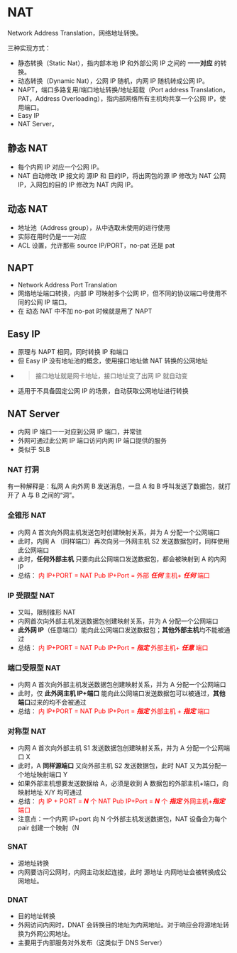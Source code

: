 # NAT

Network Address Translation，网络地址转换。

三种实现方式：

- 静态转换（Static Nat），指内部本地 IP 和外部公网 IP 之间的 **一一对应** 的转换。
- 动态转换（Dynamic Nat），公网 IP 随机，内网 IP 随机转成公网 IP。
- NAPT，端口多路复用/端口地址转换/地址超载（Port address Translation，PAT，Address Overloading），指内部网络所有主机均共享一个公网 IP，使用端口。
- Easy IP
- NAT Server，

## 静态 NAT

- 每个内网 IP 对应一个公网 IP。
- NAT 自动修改 IP 报文的 源IP 和 目的IP，将出网包的源 IP 修改为 NAT 公网 IP，入网包的目的 IP 修改为 NAT 内网 IP。

## 动态 NAT

- 地址池（Address group），从中选取未使用的进行使用
- 实际在用时仍是一一对应
- ACL 设置，允许那些 source IP/PORT，no-pat 还是 pat

## NAPT

- Network Address Port Translation
- 网络地址端口转换，内部 IP 可映射多个公网 IP，但不同的协议端口号使用不同的公网 IP 端口。
- 在 动态 NAT 中不加 no-pat 时候就是用了 NAPT

## Easy IP

- 原理与 NAPT 相同，同时转换 IP 和端口
- 但 Easy IP 没有地址池的概念，使用接口地址做 NAT 转换的公网地址
- > 接口地址就是网卡地址，接口地址变了出网 IP 就自动变
- 适用于不具备固定公网 IP 的场景，自动获取公网地址进行转换


## NAT Server

- 内网 IP 端口一一对应到公网 IP 端口，并常驻
- 外网可通过此公网 IP 端口访问内网 IP 端口提供的服务
- 类似于 SLB

### NAT 打洞

有一种解释是：私网 A 向外网 B 发送消息，一旦 A 和 B 呼叫发送了数据包，就打开了 A 与 B 之间的“洞”。

### 全锥形 NAT

- 内网 A 首次向外网主机发送包时创建映射关系，并为 A 分配一个公网端口
- 此时，内网 A （同样端口）再次向另一外网主机 S2 发送数据包时，同样使用此公网端口
- 此时，**任何外部主机** 只要向此公网端口发送数据包，都会被映射到 A 的内网 IP
- 总结： <font color=red>内 IP+PORT = NAT Pub IP+Port = 外部 ***任何*** 主机+ ***任何*** 端口</font>

### IP 受限型 NAT

- 又叫，限制锥形 NAT
- 内网首次向外部主机发送数据包创建映射关系，并为 A 分配一个公网端口
- **此外网 IP**（任意端口）能向此公网端口发送数据包；**其他外部主机**均不能被通过
- 总结： <font color=red>内 IP+PORT = NAT Pub IP+Port = ***指定*** 外部主机+ ***任意*** 端口</font>

### 端口受限型 NAT

- 内网 A 首次向外部主机发送数据包创建映射关系，并为 A 分配一个公网端口
- 此时，仅 **此外网主机 IP+端口** 能向此公网端口发送数据包可以被通过，**其他端口**过来的均不会被通过
- 总结： <font color=red>内 IP+PORT = NAT Pub IP+Port = ***指定*** 外部主机 + ***指定*** 端口</font>

### 对称型 NAT

- 内网 A 首次向外部主机 S1 发送数据包创建映射关系，并为 A 分配一个公网端口 X
- 此时，A **同样源端口** 又向外部主机 S2 发送数据包，此时 NAT 又为其分配一个地址映射端口 Y
- 如果外部主机想要发送数据给 A，必须是收到 A 数据包的外部主机+端口，向映射地址 X/Y 均可通过
- 总结： <font color=red>内 IP + PORT = ***N*** 个 NAT Pub IP+Port = ***N*** 个 ***指定*** 外网主机+***指定***端口 </font>
- 注意点：一个内网 IP+port 向 N 个外部主机发送数据包，NAT 设备会为每个 pair 创建一个映射（N

### SNAT

- 源地址转换
- 内网要访问公网时，内网主动发起连接，此时 源地址 内网地址会被转换成公网地址。

### DNAT

- 目的地址转换
- 外网访问内网时，DNAT 会转换目的地址为内网地址。对于响应会将源地址转换为外网公网地址。
- 主要用于内部服务对外发布（这类似于 DNS Server）
